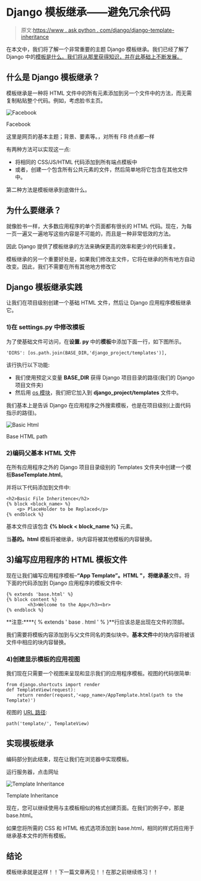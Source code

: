 # Django 模板继承——避免冗余代码

> 原文:[https://www . ask python . com/django/django-template-inheritance](https://www.askpython.com/django/django-template-inheritance)

在本文中，我们将了解一个非常重要的主题 Django 模板继承。我们已经了解了 Django 中的[模板是什么。我们将从那里获得知识，并在此基础上不断发展。](https://www.askpython.com/django/django-templates)

## 什么是 Django 模板继承？

模板继承是一种将 HTML 文件中的所有元素添加到另一个文件中的方法，而无需复制粘贴整个代码。例如，考虑脸书主页。

![Facebook](../Images/3e2e3cddc7315b1bae17365b2827ad69.png)

Facebook

这里是网页的基本主题；背景、要素等。，对所有 FB 终点都一样

有两种方法可以实现这一点:

*   将相同的 CSS/JS/HTML 代码添加到所有端点模板中
*   或者，创建一个包含所有公共元素的文件，然后简单地将它包含在其他文件中。

第二种方法是模板继承到底做什么。

## 为什么要继承？

就像脸书一样，大多数应用程序的单个页面都有很长的 HTML 代码。现在，为每一页一遍又一遍地写这些内容是不可能的，而且是一种非常低效的方法。

因此 Django 提供了模板继承的方法来确保更高的效率和更少的代码重复。

模板继承的另一个重要好处是，如果我们修改主文件，它将在继承的所有地方自动改变。因此，我们不需要在所有其他地方修改它

## Django 模板继承实践

让我们在项目级别创建一个基础 HTML 文件，然后让 Django 应用程序模板继承它。

### 1)在 settings.py 中修改模板

为了使基础文件可访问，在**设置. py** 中的**模板**中添加下面一行，如下图所示。

```
'DIRS': [os.path.join(BASE_DIR,'django_project/templates')],

```

该行执行以下功能:

*   我们使用预定义变量 **BASE_DIR** 获得 Django 项目目录的路径(我们的 Django 项目文件夹)
*   然后用 [os 模块](https://www.askpython.com/python-modules/python-os-module-10-must-know-functions)，我们把它加入到 **django_project/templates** 文件中。

我们基本上是告诉 Django 在应用程序之外搜索模板，也是在项目级别(上面代码指示的路径)。

![Basic Html](../Images/d4a5f81839be41ff0e5bfe4937b9f1a8.png)

Base HTML path

### 2)编码父基本 HTML 文件

在所有应用程序之外的 Django 项目目录级别的 Templates 文件夹中创建一个模板**BaseTemplate.html**。

并将以下代码添加到文件中:

```
<h2>Basic File Inheritence</h2>
{% block <block_name> %}
    <p> PlaceHolder to be Replaced</p>
{% endblock %} 

```

基本文件应该包含 **{% block < block_name %}** 元素。

当**基的。html** 模板将被继承，块内容将被其他模板的内容替换。

## 3)编写应用程序的 HTML 模板文件

现在让我们编写应用程序模板–**“App Template”。HTML "，**将继承**基**文件。将下面的代码添加到 Django 应用程序的模板文件中:

```
{% extends 'base.html' %}
{% block content %}
        <h3>Welcome to the App</h3><br>
{% endblock %}

```

**注意:****{ % extends ' base . html ' % }**行应该总是出现在文件的顶部。

我们需要将模板内容添加到与父文件同名的类似块中。**基本文件**中的块内容将被该文件中相应的块内容替换。

### 4)创建显示模板的应用视图

我们现在只需要一个视图来呈现和显示我们的应用程序模板。视图的代码很简单:

```
from django.shortcuts import render
def TemplateView(request):
    return render(request,'<app_name>/AppTemplate.html(path to the Template)')

```

视图的 [URL 路径](https://www.askpython.com/django/django-url-mapping):

```
path('template/', TemplateView)

```

## 实现模板继承

编码部分到此结束，现在让我们在浏览器中实现模板。

运行服务器，点击网址

![Template Inheritance](../Images/680737ad49b71ebc6a443d67ec8375b9.png)

Template Inheritance

现在，您可以继续使用与主模板相似的格式创建页面。在我们的例子中，那是 base.html。

如果您将所需的 CSS 和 HTML 格式选项添加到 base.html，相同的样式将应用于继承基本文件的所有模板。

## **结论**

模板继承就是这样！！下一篇文章再见！！在那之前继续练习！！